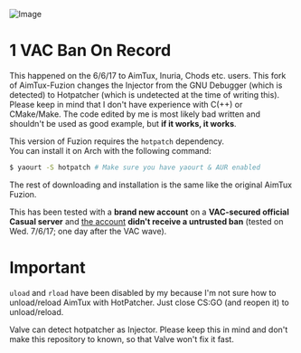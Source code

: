 ![Image](https://i.imgur.com/1h1ZaQp.png)
# 1 VAC Ban On Record

This happened on the 6/6/17 to AimTux, Inuria, Chods etc. users. This fork of AimTux-Fuzion changes the Injector from the GNU Debugger (which is detected) to Hotpatcher (which is undetected at the time of writing this). Please keep in mind that I don't have experience with C(++) or CMake/Make. The code edited by me is most likely bad written and shouldn't be used as good example, but **if it works, it works**.

This version of Fuzion requires the `hotpatch` dependency.  
You can install it on Arch with the following command:
```zsh
$ yaourt -S hotpatch # Make sure you have yaourt & AUR enabled
```

The rest of downloading and installation is the same like the original AimTux Fuzion.  
  
This has been tested with a **brand new account** on a **VAC-secured official Casual server** and [the account](https://steamcommunity.com/profiles/76561198393440661/) **didn't receive a untrusted ban** (tested on Wed. 7/6/17; one day after the VAC wave).

# Important

`uload` and `rload` have been disabled by my because I'm not sure how to unload/reload AimTux with HotPatcher. Just close CS:GO (and reopen it) to unload/reload.  
  
Valve can detect hotpatcher as Injector. Please keep this in mind and don't make this repository to known, so that Valve won't fix it fast.
